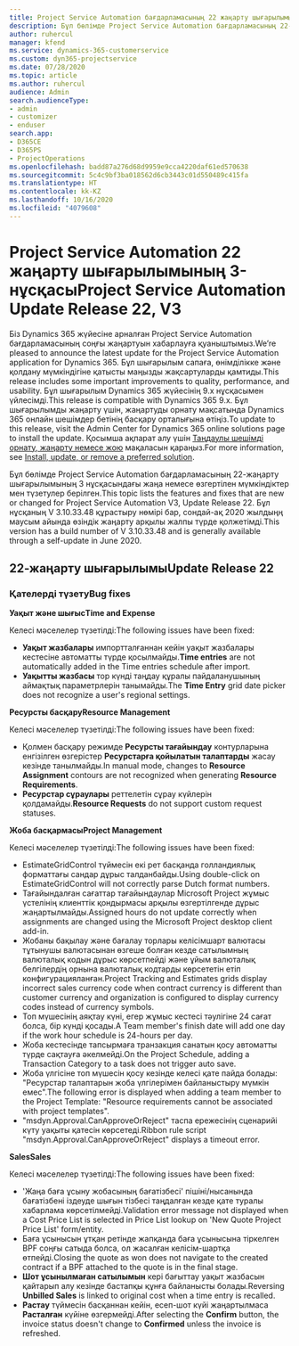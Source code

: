 ```yaml
---
title: Project Service Automation бағдарламасының 22 жаңарту шығарылымы 3-нұсқасындағы жаңалықтар немесе өзгерістер
description: Бұл бөлімде Project Service Automation бағдарламасының 22-жаңарту шығарылымының 3 нұсқасындағы қолжетімді мүмкіндіктер мен түзетулер берілген.
author: ruhercul
manager: kfend
ms.service: dynamics-365-customerservice
ms.custom: dyn365-projectservice
ms.date: 07/28/2020
ms.topic: article
ms.author: ruhercul
audience: Admin
search.audienceType:
- admin
- customizer
- enduser
search.app:
- D365CE
- D365PS
- ProjectOperations
ms.openlocfilehash: badd87a276d68d9959e9cca4220daf61ed570638
ms.sourcegitcommit: 5c4c9bf3ba018562d6cb3443c01d550489c415fa
ms.translationtype: HT
ms.contentlocale: kk-KZ
ms.lasthandoff: 10/16/2020
ms.locfileid: "4079608"
---
```

# <a name="project-service-automation-update-release-22-v3"></a><span data-ttu-id="b9e9e-103">Project Service Automation 22 жаңарту шығарылымының 3-нұсқасы</span><span class="sxs-lookup"><span data-stu-id="b9e9e-103">Project Service Automation Update Release 22, V3</span></span>

<span data-ttu-id="b9e9e-104">Біз Dynamics 365 жүйесіне арналған Project Service Automation бағдарламасының соңғы жаңартуын хабарлауға қуаныштымыз.</span><span class="sxs-lookup"><span data-stu-id="b9e9e-104">We’re pleased to announce the latest update for the Project Service Automation application for Dynamics 365.</span></span> <span data-ttu-id="b9e9e-105">Бұл шығарылым сапаға, өнімділікке және қолдану мүмкіндігіне қатысты маңызды жақсартуларды қамтиды.</span><span class="sxs-lookup"><span data-stu-id="b9e9e-105">This release includes some important improvements to quality, performance, and usability.</span></span> <span data-ttu-id="b9e9e-106">Бұл шығарылым Dynamics 365 жүйесінің 9.x нұсқасымен үйлесімді.</span><span class="sxs-lookup"><span data-stu-id="b9e9e-106">This release is compatible with Dynamics 365 9.x.</span></span> <span data-ttu-id="b9e9e-107">Бұл шығарылымды жаңарту үшін, жаңартуды орнату мақсатында Dynamics 365 онлайн шешімдер бетінің басқару орталығына өтіңіз.</span><span class="sxs-lookup"><span data-stu-id="b9e9e-107">To update to this release, visit the Admin Center for Dynamics 365 online solutions page to install the update.</span></span> <span data-ttu-id="b9e9e-108">Қосымша ақпарат алу үшін [Таңдаулы шешімді орнату, жаңарту немесе жою](https://docs.microsoft.com/power-platform/admin/install-remove-preferred-solution) мақаласын қараңыз.</span><span class="sxs-lookup"><span data-stu-id="b9e9e-108">For more information, see [Install, update, or remove a preferred solution](https://docs.microsoft.com/power-platform/admin/install-remove-preferred-solution).</span></span>

<span data-ttu-id="b9e9e-109">Бұл бөлімде Project Service Automation бағдарламасының 22-жаңарту шығарылымының 3 нұсқасындағы жаңа немесе өзгертілен мүмкіндіктер мен түзетулер берілген.</span><span class="sxs-lookup"><span data-stu-id="b9e9e-109">This topic lists the features and fixes that are new or changed for Project Service Automation V3, Update Release 22.</span></span> <span data-ttu-id="b9e9e-110">Бұл нұсқаның V 3.10.33.48 құрастыру нөмірі бар, сондай-ақ 2020 жылдыңң маусым айында өзіндік жаңарту арқылы жалпы түрде қолжетімді.</span><span class="sxs-lookup"><span data-stu-id="b9e9e-110">This version has a build number of V 3.10.33.48 and is generally available through a self-update in June 2020.</span></span>

## <a name="update-release-22"></a><span data-ttu-id="b9e9e-111">22-жаңарту шығарылымы</span><span class="sxs-lookup"><span data-stu-id="b9e9e-111">Update Release 22</span></span>

### <a name="bug-fixes"></a><span data-ttu-id="b9e9e-112">Қателерді түзету</span><span class="sxs-lookup"><span data-stu-id="b9e9e-112">Bug fixes</span></span>



<span data-ttu-id="b9e9e-113">**Уақыт және шығыс**</span><span class="sxs-lookup"><span data-stu-id="b9e9e-113">**Time and Expense**</span></span>

<span data-ttu-id="b9e9e-114">Келесі мәселелер түзетілді:</span><span class="sxs-lookup"><span data-stu-id="b9e9e-114">The following issues have been fixed:</span></span>

- <span data-ttu-id="b9e9e-115">**Уақыт жазбалары** импортталғаннан кейін уақыт жазбалары кестесіне автоматты түрде қосылмайды.</span><span class="sxs-lookup"><span data-stu-id="b9e9e-115">**Time entries** are not automatically added in the Time entries schedule after import.</span></span>
- <span data-ttu-id="b9e9e-116">**Уақытты жазбасы** тор күнді таңдау құралы пайдаланушының аймақтық параметрлерін танымайды.</span><span class="sxs-lookup"><span data-stu-id="b9e9e-116">The **Time Entry** grid date picker does not recognize a user's regional settings.</span></span>

<span data-ttu-id="b9e9e-117">**Ресурсты басқару**</span><span class="sxs-lookup"><span data-stu-id="b9e9e-117">**Resource Management**</span></span>

<span data-ttu-id="b9e9e-118">Келесі мәселелер түзетілді:</span><span class="sxs-lookup"><span data-stu-id="b9e9e-118">The following issues have been fixed:</span></span>

- <span data-ttu-id="b9e9e-119">Қолмен басқару режимде **Ресурсты тағайындау** контурларына енгізілген өзгерістер **Ресурстарға қойылатын талаптарды** жасау кезінде танылмайды.</span><span class="sxs-lookup"><span data-stu-id="b9e9e-119">In manual mode, changes to **Resource Assignment** contours are not recognized when generating **Resource Requirements**.</span></span>
- <span data-ttu-id="b9e9e-120">**Ресурстар сұраулары** реттелетін сұрау күйлерін қолдамайды.</span><span class="sxs-lookup"><span data-stu-id="b9e9e-120">**Resource Requests** do not support custom request statuses.</span></span>

<span data-ttu-id="b9e9e-121">**Жоба басқармасы**</span><span class="sxs-lookup"><span data-stu-id="b9e9e-121">**Project Management**</span></span>

<span data-ttu-id="b9e9e-122">Келесі мәселелер түзетілді:</span><span class="sxs-lookup"><span data-stu-id="b9e9e-122">The following issues have been fixed:</span></span>

- <span data-ttu-id="b9e9e-123">EstimateGridControl түймесін екі рет басқанда голландиялық форматтағы сандар дұрыс талданбайды.</span><span class="sxs-lookup"><span data-stu-id="b9e9e-123">Using double-click on EstimateGridControl will not correctly parse Dutch format numbers.</span></span>
- <span data-ttu-id="b9e9e-124">Тағайындалған сағаттар тағайындаулар Microsoft Project жұмыс үстелінің клиенттік қондырмасы арқылы өзгертілгенде дұрыс жаңартылмайды.</span><span class="sxs-lookup"><span data-stu-id="b9e9e-124">Assigned hours do not update correctly when assignments are changed using the Microsoft Project desktop client add-in.</span></span>
- <span data-ttu-id="b9e9e-125">Жобаны бақылау және бағалау торлары келісімшарт валютасы тұтынушы валютасынан өзгеше болған кезде сатылымның валюталық кодын дұрыс көрсетпейді және ұйым валюталық белгілердің орнына валюталық кодтарды көрсететін етіп конфигурацияланған.</span><span class="sxs-lookup"><span data-stu-id="b9e9e-125">Project Tracking and Estimates grids display incorrect sales currency code when contract currency is different than customer currency and organization is configured to display currency codes instead of currency symbols.</span></span>
- <span data-ttu-id="b9e9e-126">Топ мүшесінің аяқтау күні, егер жұмыс кестесі тәулігіне 24 сағат болса, бір күнді қосады.</span><span class="sxs-lookup"><span data-stu-id="b9e9e-126">A Team member's finish date will add one day if the work hour schedule is 24-hours per day.</span></span>
- <span data-ttu-id="b9e9e-127">Жоба кестесінде тапсырмаға транзакция санатын қосу автоматты түрде сақтауға әкелмейді.</span><span class="sxs-lookup"><span data-stu-id="b9e9e-127">On the Project Schedule, adding a Transaction Category to a task does not trigger auto save.</span></span>
- <span data-ttu-id="b9e9e-128">Жоба үлгісіне топ мүшесін қосу кезінде келесі қате пайда болады: "Ресурстар талаптарын жоба үлгілерімен байланыстыру мүмкін емес".</span><span class="sxs-lookup"><span data-stu-id="b9e9e-128">The following error is displayed when adding a team member to the Project Template: "Resource requirements cannot be associated with project templates".</span></span> 
- <span data-ttu-id="b9e9e-129">"msdyn.Approval.CanApproveOrReject" таспа ережесінің сценарийі күту уақыты қатесін көрсетеді.</span><span class="sxs-lookup"><span data-stu-id="b9e9e-129">Ribbon rule script "msdyn.Approval.CanApproveOrReject" displays a timeout error.</span></span>

<span data-ttu-id="b9e9e-130">**Sales**</span><span class="sxs-lookup"><span data-stu-id="b9e9e-130">**Sales**</span></span>

<span data-ttu-id="b9e9e-131">Келесі мәселелер түзетілді:</span><span class="sxs-lookup"><span data-stu-id="b9e9e-131">The following issues have been fixed:</span></span>

- <span data-ttu-id="b9e9e-132">'Жаңа баға ұсыну жобасының бағатізбесі' пішіні/нысанында бағатізбені іздеуде шығын тізбесі таңдалған кезде қате туралы хабарлама көрсетілмейді.</span><span class="sxs-lookup"><span data-stu-id="b9e9e-132">Validation error message not displayed when a Cost Price List is selected in Price List lookup on 'New Quote Project Price List' form/entity.</span></span>
- <span data-ttu-id="b9e9e-133">Баға ұсынысын ұтқан ретінде жапқанда баға ұсынысына тіркелген BPF соңғы сатыда болса, ол жасалған келісім-шартқа өтпейді.</span><span class="sxs-lookup"><span data-stu-id="b9e9e-133">Closing the quote as won does not navigate to the created contract if a BPF attached to the quote is in the final stage.</span></span>
- <span data-ttu-id="b9e9e-134">**Шот ұсынылмаған сатылымын** кері бағыттау уақыт жазбасын қайтарып алу кезінде бастапқы құнға байланысты болады.</span><span class="sxs-lookup"><span data-stu-id="b9e9e-134">Reversing **Unbilled Sales** is linked to original cost when a time entry is recalled.</span></span>
- <span data-ttu-id="b9e9e-135">**Растау** түймесін басқаннан кейін, есеп-шот күйі жаңартылмаса **Расталған** күйіне өзгермейді.</span><span class="sxs-lookup"><span data-stu-id="b9e9e-135">After selecting the **Confirm** button, the invoice status doesn't change to **Confirmed** unless the invoice is refreshed.</span></span>

